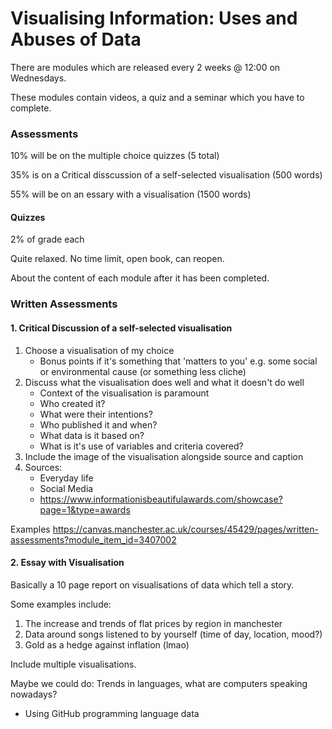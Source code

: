 # Visualising Information: Uses and Abuses of Data

There are modules which are released every 2 weeks @ 12:00 on Wednesdays. 

These modules contain videos, a quiz and a seminar which you have to complete. 

### Assessments

10% will be on the multiple choice quizzes (5 total)

35% is on a Critical disscussion of a self-selected visualisation (500 words)

55% will be on an essary with a visualisation (1500 words)

#### Quizzes

2% of grade each

Quite relaxed. No time limit, open book, can reopen. 

About the content of each module after it has been completed. 

### Written Assessments

#### 1. Critical Discussion of a self-selected visualisation

1. Choose a visualisation of my choice
    - Bonus points if it's something that 'matters to you' e.g. some social or environmental cause (or something less cliche)
2. Discuss what the visualisation does well and what it doesn't do well
    - Context of the visualisation is paramount
    - Who created it? 
    - What were their intentions? 
    - Who published it and when?
    - What data is it based on?
    - What is it's use of variables and criteria covered?
3. Include the image of the visualisation alongside source and caption
4. Sources:
    - Everyday life
    - Social Media
    - https://www.informationisbeautifulawards.com/showcase?page=1&type=awards

Examples
https://canvas.manchester.ac.uk/courses/45429/pages/written-assessments?module_item_id=3407002


#### 2. Essay with Visualisation

Basically a 10 page report on visualisations of data which tell a story. 

Some examples include:
1. The increase and trends of flat prices by region in manchester
2. Data around songs listened to by yourself (time of day, location, mood?)
3. Gold as a hedge against inflation (lmao)

Include multiple visualisations. 

Maybe we could do: Trends in languages, what are computers speaking nowadays?
- Using GitHub programming language data

